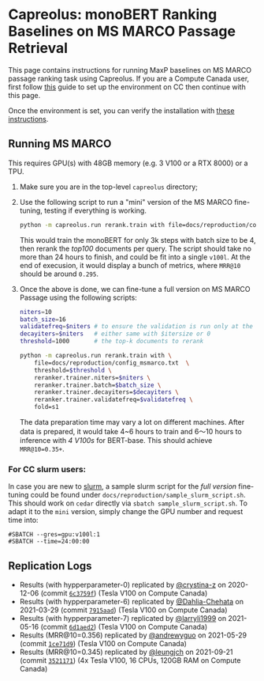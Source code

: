 # Capreolus: monoBERT Ranking Baselines on MS MARCO Passage Retrieval 

This page contains instructions for running MaxP baselines on MS MARCO passage ranking task using Capreolus.
If you are a Compute Canada user, 
first follow [this](../setup/setup-cc.md) guide to set up the environment on CC then continue with this page.

Once the environment is set, you can verify the installation with [these instructions](./PARADE.md#testing-installation).

## Running MS MARCO 
This requires GPU(s) with 48GB memory (e.g. 3 V100 or a RTX 8000) or a TPU. 
1. Make sure you are in the top-level `capreolus` directory;
2. Use the following script to run a "mini" version of the MS MARCO fine-tuning, testing if everything is working. 
    ```bash
    python -m capreolus.run rerank.train with file=docs/reproduction/config_msmarco.txt
    ``` 
    This would train the monoBERT for only 3k steps with batch size to be 4, then rerank the *top100* documents per query. 
    The script should take no more than 24 hours to finish, and could be fit into a single `v100l`.
    At the end of execusion, it would display a bunch of metrics, where `MRR@10` should be around `0.295`.

3. Once the above is done, we can fine-tune a full version on MS MARCO Passage using the following scripts: 
    ```bash
    niters=10
    batch_size=16
    validatefreq=$niters # to ensure the validation is run only at the end of training
    decayiters=$niters   # either same with $itersize or 0
    threshold=1000       # the top-k documents to rerank

    python -m capreolus.run rerank.train with \
        file=docs/reproduction/config_msmarco.txt  \
        threshold=$threshold \
        reranker.trainer.niters=$niters \
        reranker.trainer.batch=$batch_size \
        reranker.trainer.decayiters=$decayiters \
        reranker.trainer.validatefreq=$validatefreq \
        fold=s1
    ```
    The data preparation time may vary a lot on different machines.
    After data is prepared, it would take 4~6 hours to train and 6～10 hours to inference with *4 V100s* for BERT-base. 
    This should achieve `MRR@10=0.35+`.

### For CC slurm users:
In case you are new to [slurm](https://slurm.schedmd.com/documentation.html), a sample slurm script for the *full version* fine-tuning could be found under `docs/reproduction/sample_slurm_script.sh`.
This should work on `cedar` directly via `sbatch sample_slurm_script.sh`.
To adapt it to the `mini` version, simply change the GPU number and request time into:
```
#SBATCH --gres=gpu:v100l:1
#SBATCH --time=24:00:00
``` 

## Replication Logs
+ Results (with hypperparameter-0) replicated by [@crystina-z](https://github.com/crystina-z) on 2020-12-06 (commit [`6c3759f`](https://github.com/crystina-z/capreolus-1/commit/6c3759fe620f18f8939670176a18c744752bc9240)) (Tesla V100 on Compute Canada)
+ Results (with hypperparameter-6) replicated by [@Dahlia-Chehata](https://github.com/Dahlia-Chehata) on 2021-03-29 (commit [`7915aad`](https://github.com/capreolus-ir/capreolus/commit/7915aad75406527a3b88498926cff85259808696)) (Tesla V100 on Compute Canada)
+ Results (with hypperparameter-7) replicated by [@larryli1999](https://github.com/larryli1999) on 2021-05-16 (commit [`6d1aed2`](https://github.com/capreolus-ir/capreolus/commit/6d1aed29de7828ceb94560a8bf7c87f1af5458b5)) (Tesla V100 on Compute Canada)
+ Results (MRR@10=0.356) replicated by [@andrewyguo](https://github.com/andrewyguo) on 2021-05-29 (commit [`1ce71d9`](https://github.com/capreolus-ir/capreolus/commit/1ce71d93ab5473b40d4ae02768fd053261b27320)) (Tesla V100 on Compute Canada)
+ Results (MRR@10=0.345) replicated by [@leungjch](https://github.com/leungjch) on 2021-09-21 (commit [`3521171`](https://github.com/capreolus-ir/capreolus/commit/3521171ecf38cebfec5e19e22621bf9dfabf58d9)) (4x Tesla V100, 16 CPUs, 120GB RAM on Compute Canada)
